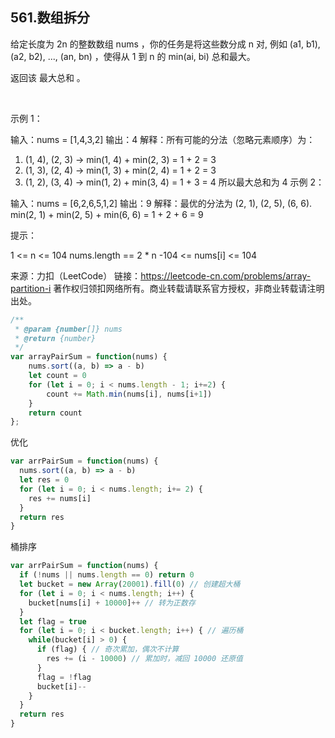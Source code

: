 ## 561.数组拆分

给定长度为 2n 的整数数组 nums ，你的任务是将这些数分成 n 对, 例如 (a1, b1), (a2, b2), ..., (an, bn) ，使得从 1 到 n 的 min(ai, bi) 总和最大。

返回该 最大总和 。

 

示例 1：

输入：nums = [1,4,3,2]
输出：4
解释：所有可能的分法（忽略元素顺序）为：
1. (1, 4), (2, 3) -> min(1, 4) + min(2, 3) = 1 + 2 = 3
2. (1, 3), (2, 4) -> min(1, 3) + min(2, 4) = 1 + 2 = 3
3. (1, 2), (3, 4) -> min(1, 2) + min(3, 4) = 1 + 3 = 4
所以最大总和为 4
示例 2：

输入：nums = [6,2,6,5,1,2]
输出：9
解释：最优的分法为 (2, 1), (2, 5), (6, 6). min(2, 1) + min(2, 5) + min(6, 6) = 1 + 2 + 6 = 9
 

提示：

1 <= n <= 104
nums.length == 2 * n
-104 <= nums[i] <= 104

来源：力扣（LeetCode）
链接：https://leetcode-cn.com/problems/array-partition-i
著作权归领扣网络所有。商业转载请联系官方授权，非商业转载请注明出处。

```js
/**
 * @param {number[]} nums
 * @return {number}
 */
var arrayPairSum = function(nums) {
    nums.sort((a, b) => a - b)
    let count = 0
    for (let i = 0; i < nums.length - 1; i+=2) {
        count += Math.min(nums[i], nums[i+1])
    }
    return count
};
```

优化
```js
var arrPairSum = function(nums) {
  nums.sort((a, b) => a - b)
  let res = 0
  for (let i = 0; i < nums.length; i+= 2) {
    res += nums[i]
  }
  return res
}
```

桶排序
```js
var arrPairSum = function(nums) {
  if (!nums || nums.length == 0) return 0
  let bucket = new Array(20001).fill(0) // 创建超大桶
  for (let i = 0; i < nums.length; i++) {
    bucket[nums[i] + 10000]++ // 转为正数存
  }
  let flag = true
  for (let i = 0; i < bucket.length; i++) { // 遍历桶
    while(bucket[i] > 0) {
      if (flag) { // 奇次累加，偶次不计算
        res += (i - 10000) // 累加时，减回 10000 还原值
      }
      flag = !flag
      bucket[i]--
    }
  }
  return res
}
```